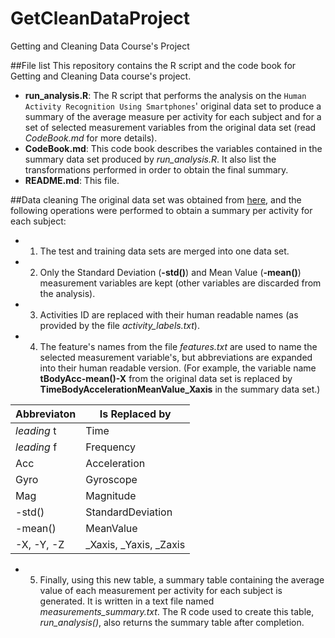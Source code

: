 # GetCleanDataProject
Getting and Cleaning Data Course's Project

##File list
This repository contains the R script and the code book for Getting and Cleaning Data course's project.

+ **run_analysis.R**: The R script that performs the analysis on the `Human Activity Recognition Using Smartphones`' original data set to produce a summary of the average measure per activity for each subject and for a set of selected measurement variables from the original data set (read *CodeBook.md* for more details).
+ **CodeBook.md**: This code book describes the variables contained in the summary data set produced by *run_analysis.R*. It also list the transformations performed in order to obtain the final summary.
+ **README.md**: This file.

##Data cleaning 
The original data set was obtained from [here](https://d396qusza40orc.cloudfront.net/getdata%2Fprojectfiles%2FUCI%20HAR%20Dataset.zip), and the following operations were performed to obtain a summary per activity for each subject:

+ 1) The test and training data sets are merged into one data set.
+ 2) Only the Standard Deviation (**-std()**) and Mean Value (**-mean()**) measurement variables are kept (other variables are discarded from the analysis).
+ 3) Activities ID are replaced with their human readable names (as provided by the file *activity_labels.txt*).
+ 4) The feature's names from the file *features.txt* are used to name the selected measurement variable's, but abbreviations are expanded into their human readable version. (For example, the variable name **tBodyAcc-mean()-X** from the original data set is replaced by **TimeBodyAccelerationMeanValue_Xaxis** in the summary data set.)

Abbreviaton  | Is Replaced by
------------ | -----------------
*leading* t  | Time
*leading* f  | Frequency
Acc          | Acceleration
Gyro         | Gyroscope
Mag          | Magnitude
-std()       | StandardDeviation
-mean()      | MeanValue
-X, -Y, -Z   | _Xaxis, _Yaxis, _Zaxis

+ 5) Finally, using this new table, a summary table containing the average value of each measurement per activity for each subject is generated. It is written in a text file named  *measurements_summary.txt*. The R code used to create this table, *run_analysis()*, also returns the summary table after completion.


